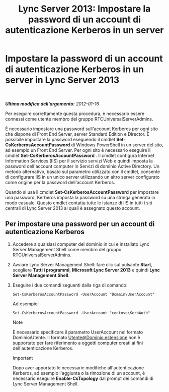 ﻿---
title: 'Lync Server 2013: Impostare la password di un account di autenticazione Kerberos in un server'
TOCTitle: Impostare la password di un account di autenticazione Kerberos in un server
ms:assetid: 902d3292-678d-4512-9248-586053cb638b
ms:mtpsurl: https://technet.microsoft.com/it-it/library/Gg398734(v=OCS.15)
ms:contentKeyID: 49301313
ms.date: 08/24/2015
mtps_version: v=OCS.15
ms.translationtype: HT
---

# Impostare la password di un account di autenticazione Kerberos in un server in Lync Server 2013

 

_**Ultima modifica dell'argomento:** 2012-01-16_

Per eseguire correttamente questa procedura, è necessario essere connessi come utente membro del gruppo RTCUniversalServerAdmins.

È necessario impostare una password sull'account Kerberos per ogni sito che dispone di Front End Server, server Standard Edition e Director. È possibile impostare la password eseguendo il cmdlet **Set-CsKerberosAccountPassword** di Windows PowerShell in un server del sito, ad esempio un Front End Server. Per ogni sito è necessario eseguire il cmdlet **Set-CsKerberosAccountPassword** . Il cmdlet configura Internet Information Services (IIS) per il servizio servizi Web e quindi imposta la password dell'account computer in Servizi di dominio Active Directory. Un metodo alternativo, basato sul parametro utilizzato con il cmdlet, consente di configurare IIS in un unico server utilizzando un altro server configurato come origine per la password dell'account Kerberos.

Quando si usa il cmdlet **Set-CsKerberosAccountPassword** per impostare una password, Kerberos imposta la password su una stringa generata in modo casuale. Questo cmdlet contatta tutte le istanze di IIS in tutti i siti centrali di Lync Server 2013 ai quali è assegnato questo account.

## Per impostare una password per un account di autenticazione Kerberos

1.  Accedere a qualsiasi computer del dominio in cui è installato Lync Server Management Shell come membro del gruppo RTCUniversalServerAdmins.

2.  Avviare Lync Server Management Shell: fare clic sul pulsante **Start**, scegliere **Tutti i programmi**, **Microsoft Lync Server 2013** e quindi **Lync Server Management Shell**.

3.  Eseguire i due comandi seguenti dalla riga di comando:
    
        Set-CsKerberosAccountPassword -UserAccount "Domain\UserAccount"
    
    Ad esempio:
    
        Set-CsKerberosAccountPassword -UserAccount "contoso\KerbAuth"
    

    > [!NOTE]
    > È necessario specificare il parametro UserAccount nel formato Dominio\Utente. Il formato Utente@Dominio.estensione non è supportato per fare riferimento a oggetti computer creati ai fini dell'autenticazione Kerberos.

    
    > [!IMPORTANT]  
    > Dopo aver apportato le necessarie modifiche all'autenticazione Kerberos, ad esempio l'aggiunta o la rimozione di un account, è necessario eseguire <strong>Enable-CsTopology</strong> dal prompt dei comandi di Lync Server Management Shell.
